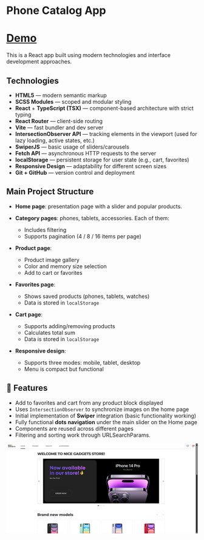 # Phone Catalog App

# [Demo](https://react-phone-catalog-b5y6.react-phones-catalog.app)

This is a React app built using modern technologies and interface development approaches.

## Technologies

- **HTML5** — modern semantic markup
- **SCSS Modules** — scoped and modular styling
- **React** + **TypeScript (TSX)** — component-based architecture with strict typing
- **React Router** — client-side routing
- **Vite** — fast bundler and dev server
- **IntersectionObserver API** — tracking elements in the viewport (used for lazy loading, active states, etc.)
- **SwiperJS** — basic usage of sliders/carousels
- **Fetch API** — asynchronous HTTP requests to the server
- **localStorage** — persistent storage for user state (e.g., cart, favorites)
- **Responsive Design** — adaptability for different screen sizes
- **Git + GitHub** — version control and deployment

## Main Project Structure

- **Home page**: presentation page with a slider and popular products.
- **Category pages**: phones, tablets, accessories. Each of them:

  - Includes filtering
  - Supports pagination (4 / 8 / 16 items per page)

- **Product page**:

  - Product image gallery
  - Color and memory size selection
  - Add to cart or favorites

- **Favorites page**:

  - Shows saved products (phones, tablets, watches)
  - Data is stored in `localStorage`

- **Cart page**:

  - Supports adding/removing products
  - Calculates total sum
  - Data is stored in `localStorage`

- **Responsive design**:
  - Supports three modes: mobile, tablet, desktop
  - Menu is compact but functional

## 🚀 Features

- Add to favorites and cart from any product block displayed
- Uses `IntersectionObserver` to synchronize images on the home page
- Initial implementation of **Swiper** integration (basic functionality working)
- Fully functional **dots navigation** under the main slider on the Home page
- Components are reused across different pages
- Filtering and sorting work through URLSearchParams.

![alt text](image.png)
